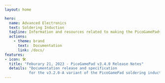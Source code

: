 ```yaml
---
layout: home

hero:
  name: Advanced Electronics
  text: Soldering Induction
  tagline: Information and resources related to making the PicoGamePadv3 and reflow PCB assembly
  actions:
    - theme: brand
      text:  Documentation
      link: /docs/
features:
- icon: 🛠️
  title: "Feburary 21, 2023 - PicoGamePad v3.4.0 Release Notes"
  details: "Documentation release and specification 
           for the v3.2.0-A variant of the PicoGamePad soldering induction exercise"
---
```


